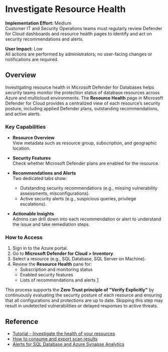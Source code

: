 # Investigate Resource Health

**Implementation Effort:** Medium  
Customer IT and Security Operations teams must regularly review Defender for Cloud dashboards and resource health pages to identify and act on security recommendations and alerts.

**User Impact:** Low  
All actions are performed by administrators; no user-facing changes or notifications are required.

## Overview

Investigating resource health in Microsoft Defender for Databases helps security teams monitor the protection status of database resources across Azure and multicloud environments. The **Resource Health** page in Microsoft Defender for Cloud provides a centralized view of each resource’s security posture, including applied Defender plans, outstanding recommendations, and active alerts.

### Key Capabilities

- **Resource Overview**  
  View metadata such as resource group, subscription, and geographic location.

- **Security Features**  
  Check whether Microsoft Defender plans are enabled for the resource.

- **Recommendations and Alerts**  
  Two dedicated tabs show:
  - Outstanding security recommendations (e.g., missing vulnerability assessments, misconfigurations).
  - Active security alerts (e.g., suspicious queries, privilege escalations).

- **Actionable Insights**  
  Admins can drill down into each recommendation or alert to understand the issue and take remediation steps.

### How to Access

1. Sign in to the Azure portal.  
2. Go to **Microsoft Defender for Cloud > Inventory**.  
3. Select a resource (e.g., SQL Database, SQL Server on Machine).  
4. Review the **Resource Health** pane for:
   - Subscription and monitoring status  
   - Enabled security features  
   - Lists of recommendations and alerts [1](https://learn.microsoft.com/en-us/azure/defender-for-cloud/investigate-resource-health)

This process supports the **Zero Trust principle of "Verify Explicitly"** by continuously evaluating the security posture of each resource and ensuring that all configurations and protections are up to date. Skipping this step may result in undetected vulnerabilities or delayed responses to active threats.

## Reference

- [Tutorial - Investigate the health of your resources](https://learn.microsoft.com/en-us/azure/defender-for-cloud/investigate-resource-health)  
- [How to consume and export scan results](https://learn.microsoft.com/en-us/azure/defender-for-cloud/defender-for-sql-scan-results)  
- [Alerts for SQL Database and Azure Synapse Analytics](https://learn.microsoft.com/en-us/azure/defender-for-cloud/alerts-sql-database-and-azure-synapse-analytics)
